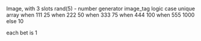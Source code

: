 Image, with 3 slots
rand(5) - number generator
image_tag
logic
    case unique array 
    when 111
    25
    when 222
    50
    when 333
    75
    when 444
    100
    when 555
    1000
    else
    10

each bet is 1
